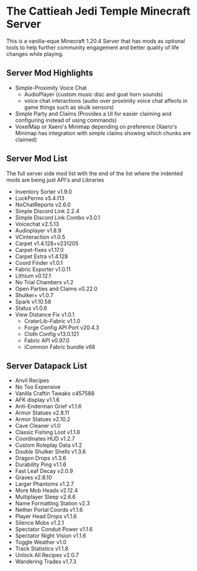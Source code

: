 # The Cattieah Jedi Temple Minecraft Server

This is a vanilla-eque Minecraft 1.20.4 Server that has mods as optional tools to help further community engagement and better quality of life changes while playing.

## Server Mod Highlights
- Simple-Proximity Voice Chat
    - AudioPlayer (custom music disc and goat horn sounds)
    - voice chat interactions (audio over proximity voice chat affects in game things such as skulk sensors)
- Simple Party and Claims (Provides a UI for easier claiming and configuring instead of using commands)
- VoxelMap or Xaero's Minimap depending on preference (Xaero's Minimap has integration with simple claims showing which chunks are claimed)

## Server Mod List
The full server side mod list with the end of the list where the indented mods are being just API's and Libraries
- Inventory Sorter v1.9.0
- LuckPerms v5.4.113
- NoChatReports v2.6.0
- Simple Discord Link 2.2.4
- Simple Discord Link Combo v3.0.1
- Voicechat v2.5.13
- Audioplayer v1.8.9
- VCinteraction v1.0.5
- Carpet v1.4.128+v231205
- Carpet-fixes v1.17.0
- Carpet Extra v1.4.128
- Coord Finder v1.0.1
- Fabric Exporter v1.0.11
- Lithium v0.12.1
- No Trial Chambers v1.2
- Open Parties and Claims v0.22.0
- Shulker+ v1.0.7
- Spark v1.10.58
- Status v1.0.6
- View Distance Fix v1.0.1
    - CraterLib-Fabric v1.1.0
    - Forge Config API Port v20.4.3
    - Cloth Config v13.0.121
    - Fabric API v0.97.0
    - iCommon Fabric bundle v68

## Server Datapack List
- Anvil Recipes
- No Too Expensive
- Vanilla Craftin Tweaks c457588
- AFK display v1.1.6
- Anti-Enderman Grief v1.1.6
- Armor Statues v2.8.11
- Armor Statues v2.10.2
- Cave Cleaner v1.0
- Classic Fishing Loot v1.1.6
- Coordinates HUD v1.2.7
- Custom Roleplay Data v1.2
- Double Shulker Shells v1.3.6
- Dragon Drops v1.3.6
- Durability Ping v1.1.6
- Fast Leaf Decay v2.0.9
- Graves v2.8.10
- Larger Phantoms v1.2.7
- More Mob Heads v2.12.4
- Multiplayer Sleep v2.6.6
- Name Formatting Station v2.3
- Nether Portal Coords v1.1.6
- Player Head Drops v1.1.6
- Silence Mobs v1.2.1
- Spectator Conduit Power v1.1.6
- Spectator Night Vision v1.1.6
- Toggle Weather v1.0
- Track Statistics v1.1.8
- Unlock All Recipes v2.0.7
- Wandering Trades v1.7.3



